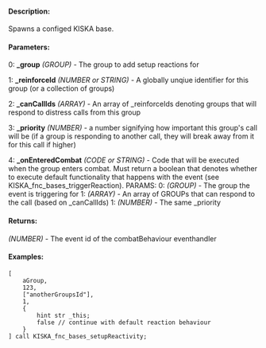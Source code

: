 #### Description:
Spawns a configed KISKA base.

#### Parameters:
0: **_group** *(GROUP)* - The group to add setup reactions for

1: **_reinforceId** *(NUMBER or STRING)* - A globally unqiue identifier for this group (or a collection of groups)

2: **_canCallIds** *(ARRAY)* - An array of _reinforceIds denoting groups that will respond to
    distress calls from this group

3: **_priority** *(NUMBER)* - a number signifying how important this group's call will be
    (if a group is responding to another call, they will break away from it for this call if higher)

4: **_onEnteredCombat** *(CODE or STRING)* - Code that will be executed when the group enters combat.
    Must return a boolean that denotes whether to execute default functionality that happens
    with the event (see KISKA_fnc_bases_triggerReaction).
    PARAMS:
        0: *(GROUP)* - The group the event is triggering for
        1: *(ARRAY)* - An array of GROUPs that can respond to the call (based on _canCallIds)
        1: *(NUMBER)* - The same _priority

#### Returns:
*(NUMBER)* - The event id of the combatBehaviour eventhandler

#### Examples:
```sqf
[
    aGroup,
    123,
    ["anotherGroupsId"],
    1,
    {
        hint str _this;
        false // continue with default reaction behaviour
    }
] call KISKA_fnc_bases_setupReactivity;
```

